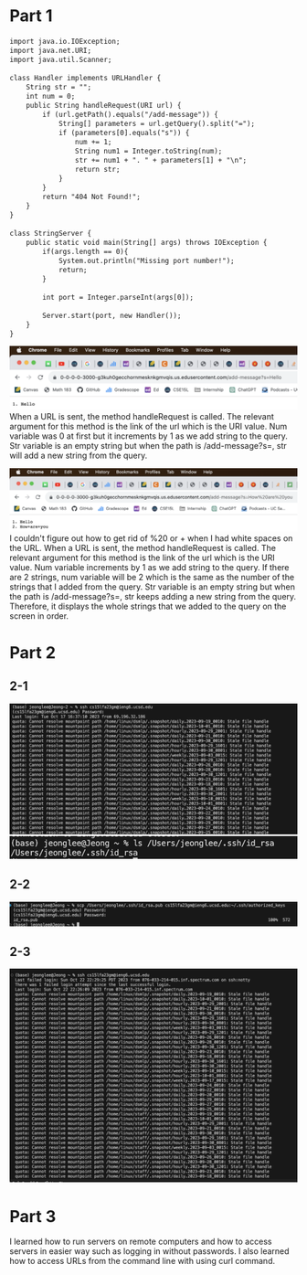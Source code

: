# Part 1

```
import java.io.IOException;
import java.net.URI;
import java.util.Scanner;

class Handler implements URLHandler {
    String str = "";
    int num = 0;
    public String handleRequest(URI url) {
        if (url.getPath().equals("/add-message")) {
            String[] parameters = url.getQuery().split("=");
            if (parameters[0].equals("s")) {
                num += 1;
                String num1 = Integer.toString(num);
                str += num1 + ". " + parameters[1] + "\n";
                return str;
            }
        }
        return "404 Not Found!";
    }
}

class StringServer {
    public static void main(String[] args) throws IOException {
        if(args.length == 0){
            System.out.println("Missing port number!");
            return;
        }

        int port = Integer.parseInt(args[0]);

        Server.start(port, new Handler());
    }
}
```

![Image](labreport2-1-2.png)
When a URL is sent, the method handleRequest is called. The relevant argument for this method is the link of the url which is the URI value. Num variable was 0 at first but it increments by 1 as we add string to the query. Str variable is an empty string but when the path is /add-message?s=<string>, str will add a new string from the query.


![Image](labreport2-1-1.png)
I couldn't figure out how to get rid of %20 or + when I had white spaces on the URL. When a URL is sent, the method handleRequest is called. The relevant argument for this method is the link of the url which is the URI value. Num variable increments by 1 as we add string to the query. If there are 2 strings, num variable will be 2 which is the same as the number of the strings that I added from the query. Str variable is an empty string but when the path is /add-message?s=<string>, str keeps adding a new string from the query. Therefore, it displays the whole strings that we added to the query on the screen in order.

# Part 2
  ## 2-1
  ![Image](2-1.png)\
  ![Image](2-1-1.png)
  ## 2-2
  ![Image](2-2.png)
  ## 2-3
  ![Image](2-3.png)

# Part 3
I learned how to run servers on remote computers and how to access servers in easier way such as logging in without passwords. I also learned how to access URLs from the command line with using curl command. 

